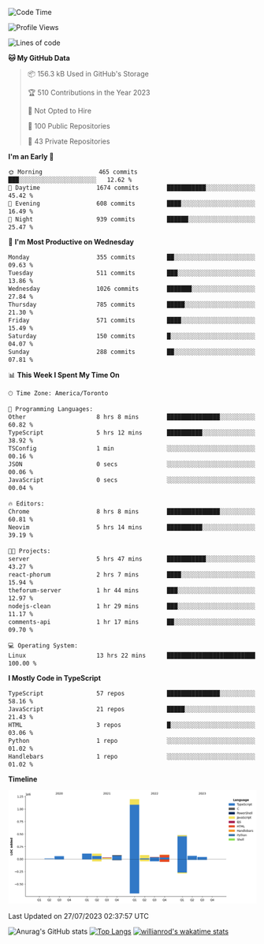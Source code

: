 <!--START_SECTION:waka-->
![Code Time](http://img.shields.io/badge/Code%20Time-429%20hrs%208%20mins-blue)

![Profile Views](http://img.shields.io/badge/Profile%20Views-0-blue)

![Lines of code](https://img.shields.io/badge/From%20Hello%20World%20I%27ve%20Written-2.4%20million%20lines%20of%20code-blue)

**🐱 My GitHub Data** 

> 📦 156.3 kB Used in GitHub's Storage 
 > 
> 🏆 510 Contributions in the Year 2023
 > 
> 🚫 Not Opted to Hire
 > 
> 📜 100 Public Repositories 
 > 
> 🔑 43 Private Repositories 
 > 
**I'm an Early 🐤** 

```text
🌞 Morning                465 commits         ███░░░░░░░░░░░░░░░░░░░░░░   12.62 % 
🌆 Daytime                1674 commits        ███████████░░░░░░░░░░░░░░   45.42 % 
🌃 Evening                608 commits         ████░░░░░░░░░░░░░░░░░░░░░   16.49 % 
🌙 Night                  939 commits         ██████░░░░░░░░░░░░░░░░░░░   25.47 % 
```
📅 **I'm Most Productive on Wednesday** 

```text
Monday                   355 commits         ██░░░░░░░░░░░░░░░░░░░░░░░   09.63 % 
Tuesday                  511 commits         ███░░░░░░░░░░░░░░░░░░░░░░   13.86 % 
Wednesday                1026 commits        ███████░░░░░░░░░░░░░░░░░░   27.84 % 
Thursday                 785 commits         █████░░░░░░░░░░░░░░░░░░░░   21.30 % 
Friday                   571 commits         ████░░░░░░░░░░░░░░░░░░░░░   15.49 % 
Saturday                 150 commits         █░░░░░░░░░░░░░░░░░░░░░░░░   04.07 % 
Sunday                   288 commits         ██░░░░░░░░░░░░░░░░░░░░░░░   07.81 % 
```


📊 **This Week I Spent My Time On** 

```text
🕑︎ Time Zone: America/Toronto

💬 Programming Languages: 
Other                    8 hrs 8 mins        ███████████████░░░░░░░░░░   60.82 % 
TypeScript               5 hrs 12 mins       ██████████░░░░░░░░░░░░░░░   38.92 % 
TSConfig                 1 min               ░░░░░░░░░░░░░░░░░░░░░░░░░   00.16 % 
JSON                     0 secs              ░░░░░░░░░░░░░░░░░░░░░░░░░   00.06 % 
JavaScript               0 secs              ░░░░░░░░░░░░░░░░░░░░░░░░░   00.04 % 

🔥 Editors: 
Chrome                   8 hrs 8 mins        ███████████████░░░░░░░░░░   60.81 % 
Neovim                   5 hrs 14 mins       ██████████░░░░░░░░░░░░░░░   39.19 % 

🐱‍💻 Projects: 
server                   5 hrs 47 mins       ███████████░░░░░░░░░░░░░░   43.27 % 
react-phorum             2 hrs 7 mins        ████░░░░░░░░░░░░░░░░░░░░░   15.94 % 
theforum-server          1 hr 44 mins        ███░░░░░░░░░░░░░░░░░░░░░░   12.97 % 
nodejs-clean             1 hr 29 mins        ███░░░░░░░░░░░░░░░░░░░░░░   11.17 % 
comments-api             1 hr 17 mins        ██░░░░░░░░░░░░░░░░░░░░░░░   09.70 % 

💻 Operating System: 
Linux                    13 hrs 22 mins      █████████████████████████   100.00 % 
```

**I Mostly Code in TypeScript** 

```text
TypeScript               57 repos            ███████████████░░░░░░░░░░   58.16 % 
JavaScript               21 repos            █████░░░░░░░░░░░░░░░░░░░░   21.43 % 
HTML                     3 repos             █░░░░░░░░░░░░░░░░░░░░░░░░   03.06 % 
Python                   1 repo              ░░░░░░░░░░░░░░░░░░░░░░░░░   01.02 % 
Handlebars               1 repo              ░░░░░░░░░░░░░░░░░░░░░░░░░   01.02 % 
```



**Timeline**

![Lines of Code chart](https://raw.githubusercontent.com/wise-introvert/wise-introvert/master/assets/bar_graph.png)


 Last Updated on 27/07/2023 02:37:57 UTC
<!--END_SECTION:waka-->

![Anurag's GitHub stats](https://github-readme-stats.vercel.app/api?username=wise-introvert&count_private=true&show_icons=true)
[![Top Langs](https://github-readme-stats.vercel.app/api/top-langs/?username=wise-introvert&langs_count=10)](https://github.com/anuraghazra/github-readme-stats)
[![willianrod's wakatime stats](https://github-readme-stats.vercel.app/api/wakatime?username=wiseintrovert)](https://github.com/anuraghazra/github-readme-stats)
